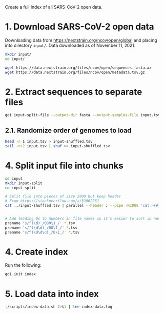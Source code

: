 Create a full index of all SARS-CoV-2 open data.

# 1. Download SARS-CoV-2 open data

Downloading data from <https://nextstrain.org/ncov/open/global> and placing into directory `input/`. Data downloaded as of November 11, 2021.

```bash
mkdir input/
cd input/

wget https://data.nextstrain.org/files/ncov/open/sequences.fasta.xz
wget https://data.nextstrain.org/files/ncov/open/metadata.tsv.gz
```

# 2. Extract sequences to separate files

```bash
gdi input-split-file --output-dir fasta --output-samples-file input.tsv --absolute sequences.fasta.xz
```

## 2.1. Randomize order of genomes to load

```bash
head -n 1 input.tsv > input-shuffled.tsv
tail -n+2 input.tsv | shuf >> input-shuffled.tsv
```

# 4. Split input file into chunks

```bash
cd input
mkdir input-split
cd input-split

# Split file into pieces of size 2000 but keep header
# From https://stackoverflow.com/a/53062251
cat ../input-shuffled.tsv | parallel --header : --pipe -N2000 'cat >{#}_input-split.tsv'


# Add leading 0s to numbers in file names so it's easier to sort in numerical order
prename 's/^(\d)_/000\1_/' *.tsv
prename 's/^(\d\d)_/00\1_/' *.tsv
prename 's/^(\d\d\d)_/0\1_/' *.tsv
```

# 4. Create index

Run the following:

```bash
gdi init index
```

# 5. Load data into index

```bash
./scripts/index-data.sh 2>&1 | tee index-data.log
```
